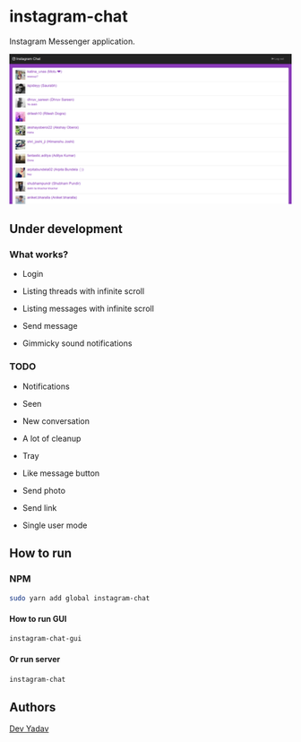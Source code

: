 # instagram-chat

Instagram Messenger application.

![instagram-chat-gui](https://github.com/devilla/Instagram-messenger/blob/master/screenshot/screenshot.jpg?raw=true)

## **Under development**

### What works?

 * Login

 * Listing threads with infinite scroll

 * Listing messages with infinite scroll

 * Send message

 * Gimmicky sound notifications

### TODO

 * Notifications

 * Seen

 * New conversation

 * A lot of cleanup

 * Tray

 * Like message button

 * Send photo

 * Send link

 * Single user mode

## How to run


### NPM

``` bash
sudo yarn add global instagram-chat
```

#### How to run GUI

``` bash
instagram-chat-gui
```

#### Or run server

``` bash
instagram-chat
```

## Authors

[Dev Yadav](https://github.com/devilla)
